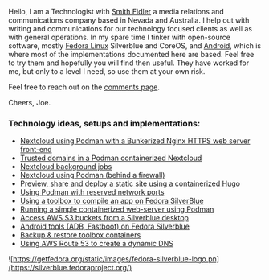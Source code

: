 Hello, I am a Technologist with [Smith Fidler](http://smithfidler.com) a media relations and communications company based in Nevada and Australia. I help out with writing and communications for our technology focused clients as well as with general operations. In my spare time I tinker with open-source software, mostly [Fedora Linux](https://getfedora.org/) Silverblue and CoreOS, and [Android](https://source.android.com/), which is where most of the implementations documented here are based. Feel free to try them and hopefully you will find then useful. They have worked for me, but only to a level I need, so use them at your own risk.

Feel free to reach out on the [comments page](https://github.com/joefidler/joefidler.github.io/discussions/2#discussion-3404039).

Cheers, Joe.

### Technology ideas, setups and implementations:

* [Nextcloud using Podman with a Bunkerized Nginx HTTPS web server front-end](https://github.com/joefidler/joefidler.github.io/wiki/Run-Nextcloud-on-Podman,-with-a-secured-Bunkerized-Nginx-HTTPS-web-server-as-front-end.)
* [Trusted domains in a Podman containerized Nextcloud](https://github.com/joefidler/joefidler.github.io/wiki/Trusted-domains-in-a-Podman-containerized-Nextcloud)
* [Nextcloud background jobs](https://github.com/joefidler/joefidler.github.io/wiki/Nextcloud-Background-Jobs)
* [Nextcloud using Podman (behind a firewall)](https://github.com/joefidler/joefidler.github.io/wiki/Nextcloud-using-podman-behind-a-firewall)
* [Preview, share and deploy a static site using a containerized Hugo](https://github.com/joefidler/joefidler.github.io/wiki/Preview,-share-and-deploy-(to-S3)-a-Hugo-static-web-site)
* [Using Podman with reserved network ports](https://github.com/joefidler/joefidler.github.io/wiki/Redirecting-reserved-network-ports-for-Podman)
* [Using a toolbox to compile an app on Fedora SilverBlue](https://github.com/joefidler/joefidler.github.io/wiki/Compile-a-C-language-app-on-Fedora-Silverblue-using-a-toolbox)
* [Running a simple containerized web-server using Podman](https://github.com/joefidler/joefidler.github.io/wiki/Quick-&-easy-containerized-web-server-with-Podman)
* [Access AWS S3 buckets from a Silverblue desktop](https://github.com/joefidler/joefidler.github.io/wiki/Access-S3-buckets-from-Fedora-SIlverblue)
* [Android tools (ADB, Fastboot) on Fedora Silverblue](https://github.com/joefidler/joefidler.github.io/wiki/Using-Android-tools-(ADB,-Fastboot)-on-Fedora-Silverblue)
* [Backup & restore toolbox containers](https://github.com/joefidler/joefidler.github.io/wiki/Backup-and-restore-Toolbox-containers)
* [Using AWS Route 53 to create a dynamic DNS](https://github.com/joefidler/joefidler.github.io/wiki/Using-AWS-Route-53-to-create-a-dynamic-DNS.)


![https://getfedora.org/static/images/fedora-silverblue-logo.pn](https://silverblue.fedoraproject.org/)
